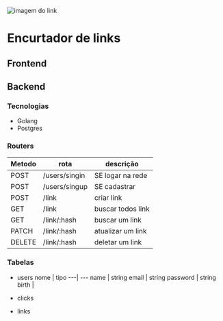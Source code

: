 ![imagem do link](https://www.elegantthemes.com/blog/wp-content/uploads/2015/02/custom-trackable-short-url-feature.png)

# Encurtador de links

## Frontend

## Backend

### Tecnologias

- Golang
- Postgres

### Routers

Metodo | rota | descrição
---  | --- | ---
POST | /users/singin | SE logar na rede
POST |  /users/singup | SE cadastrar
POST | /link | criar link
GET | /link | buscar todos link
GET | /link/:hash | buscar um link
PATCH | /link/:hash | atualizar um link
DELETE | /link/:hash | deletar um link

### Tabelas

- users
  nome | tipo
  ---| ---
  name | string
  email | string
  password | string
  birth |

- clicks
- links
